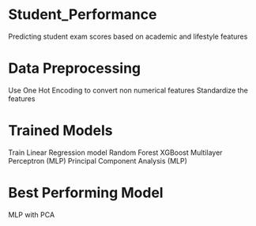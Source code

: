 # Student_Performance
Predicting student exam scores based on academic and lifestyle features

# Data Preprocessing
Use One Hot Encoding to convert non numerical features
Standardize the features

# Trained Models
Train Linear Regression model
Random Forest
XGBoost
Multilayer Perceptron (MLP)
Principal Component Analysis (MLP)

# Best Performing Model
MLP with PCA
